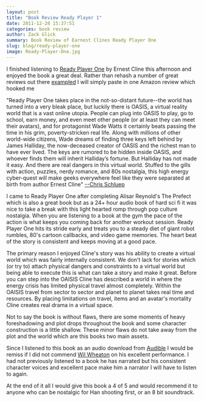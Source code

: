 ```yaml
---
layout: post
title: "Book Review Ready Player 1"
date: 2011-12-28 15:37:51
categories: book review
author: Zack Glick
summary: Book Review of Earnest Clines Ready Player One 
slug: blog/ready-player-one
image: Ready-Player-One.jpg
---
```


<p>I finished listening to <a href="http://www.amazon.com/Ready-Player-One-ebook/dp/B004J4WKUQ/ref=kinw_dp_ke?ie=UTF8&amp;m=AG56TWVU5XWC2">Ready Player One</a> by Ernest Cline this afternoon and enjoyed the book a great deal.   Rather than rehash a number of great reviews out there <a href="http://boingboing.net/2011/08/15/ready-player-one-the-best-science-fiction-book-ive-read-in-a-decade.html">exampled</a> I will simply paste in one Amazon review which hooked me</p>
<p>"Ready Player One takes place in the not-so-distant future--the world has turned into a very bleak place, but luckily there is OASIS, a virtual reality world that is a vast online utopia. People can plug into OASIS to play, go to school, earn money, and even meet other people (or at least they can meet their avatars), and for protagonist Wade Watts it certainly beats passing the time in his grim, poverty-stricken real life. Along with millions of other world-wide citizens, Wade dreams of finding three keys left behind by James Halliday, the now-deceased creator of OASIS and the richest man to have ever lived. The keys are rumored to be hidden inside OASIS, and whoever finds them will inherit Halliday’s fortune. But Halliday has not made it easy. And there are real dangers in this virtual world. Stuffed to the gills with action, puzzles, nerdy romance, and 80s nostalgia, this high energy cyber-quest will make geeks everywhere feel like they were separated at birth from author Ernest Cline" <a href="http://www.amazon.com/Ready-Player-One-ebook/dp/B004J4WKUQ/ref=kinw_dp_ke?ie=UTF8&amp;m=AG56TWVU5XWC2">--Chris Schluep</a></p>
<p>I came to Ready Player One after completing Alisar Reynold's The Prefect which is also a great book but as a 24+ hour audio book of hard sci fi it was nice to take a break with this light hearted romp through pop culture nostalgia.  When you are listening to a book at the gym the pace of the action is what keeps you coming back for another workout session.  Ready Player One hits its stride early and treats you to a steady diet of giant robot rumbles, 80's cartoon callbacks, and video game memories.  The heart beat of the story is consistent and keeps moving at a good pace.</p>
<p>The primary reason I enjoyed Cline's story was his ability to create a virtual world which was fairly internally consistent.  We don't lack for stories which (or try to) attach physical dangers and constraints to a virtual world but being able to execute this is what can take a story and make it great.  Before you can step into the OAISIS Cline has described a world in where the energy crisis has limited physical travel almost completely.  Within the OAISIS travel from sector to sector and planet to planet takes real time and resources.  By placing limitations on travel, items and an avatar's mortality Cline creates real drama in a virtual space. </p>
<p>Not to say the book is without flaws, there are some moments of heavy foreshadowing and plot drops throughout the book and some character construction is a little shallow.  These minor flaws do not take away from the plot and the world which are this books two main assets.</p>
<p>Since I listened to this book as an audio download from <a href="http://www.audible.com/pd?asin=B005FRGT44">Audible</a> I would be remiss if I did not commend <a href="http://twitter.com/#!/wilw">Wil Wheaton</a> on his excellent performance.  I had not previously listened to a book he has narrated but his consistent character voices and excellent pace make him a narrator I will have to listen to again.</p>
<p>At the end of it all I would give this book a 4 of 5 and would recommend it to anyone who can be nostalgic for Han shooting first, or an 8 bit soundtrack.</p>
